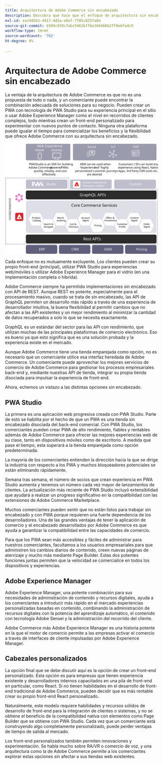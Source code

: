 ```yaml
---
title: Arquitectura de Adobe Commerce sin encabezado
description: Descubra qué hace que el enfoque de arquitectura sin encabezado de Adobe Commerce sea único.
exl-id: eac9d5b1-4917-4d2a-a8af-7f85c825fa0d
source-git-commit: 6509c939c7abc5462bffbe104466b2ff9e6fadc9
workflow-type: tm+mt
source-wordcount: '762'
ht-degree: 0%

---
```


# Arquitectura de Adobe Commerce sin encabezado

La ventaja de la arquitectura de Adobe Commerce es que no es una propuesta de todo o nada, y un comerciante puede encontrar la combinación adecuada de soluciones para su negocio. Pueden crear un PWA con tecnología de PWA Studio para su experiencia principal en el sitio o usar Adobe Experience Manager como el nivel en recorridos de clientes complejos, todo mientras crean un front-end personalizado para experimentar con nuevos puntos de contacto. Ninguna otra plataforma puede igualar el tiempo para comercializar los beneficios y la flexibilidad que ofrece Adobe Commerce con su arquitectura sin encabezado.

![Diagrama que muestra la arquitectura de tienda de Adobe Commerce sin encabezado](../../../assets/playbooks/headless-storefront-architecture.svg)

Cada enfoque no es mutuamente excluyente. Los clientes pueden crear su propio front-end (principal), utilizar PWA Studio para experiencias web/móviles o utilizar Adobe Experience Manager para el vidrio (en una implementación completa o híbrida).

Adobe Commerce siempre ha permitido implementaciones sin encabezado con API de REST. Aunque REST es potente, especialmente para el procesamiento masivo, cuando se trata de sin encabezado, las API de GraphQL permiten un desarrollo más rápido a través de una experiencia de desarrollador intuitiva, la buena flexibilidad al permitir cambios que no afectan a las API existentes y un mejor rendimiento al minimizar la cantidad de datos recuperados a solo lo que se necesita exactamente.

GraphQL es un estándar del sector para las API con rendimiento, que utilizan muchas de las principales plataformas de comercio electrónico. Eso es bueno ya que esto significa que es una solución probada y la experiencia existe en el mercado.

Aunque Adobe Commerce tiene una tienda emparejada como opción, no es necesario que un comerciante utilice esa interfaz heredada de Adobe Commerce. Un comerciante puede aprovechar los mejores servicios de comercio de Adobe Commerce para gestionar los procesos empresariales back-end y, mediante nuestras API de tienda, integrar su propia tienda disociada para impulsar la experiencia de front-end.

Ahora, echemos un vistazo a las distintas opciones sin encabezado.

## PWA Studio

La primera es una aplicación web progresiva creada con PWA Studio. Parte de esto se habilita por el hecho de que un PWA es una tienda sin encabezado disociada del back-end comercial. Con PWA Studio, los comerciantes pueden crear PWA de alto rendimiento, fiables y rentables además de Adobe Commerce para ofrecer las mejores experiencias web de su clase, tanto en dispositivos móviles como de escritorio. A medida que pase el tiempo, esta superará a la tienda emparejada como opción predeterminada.

La mayoría de los comerciantes entienden la dirección hacia la que se dirige la industria con respecto a los PWA y muchos bloqueadores potenciales se están eliminando rápidamente.

Semana tras semana, el número de socios que crean experiencia en PWA Studio aumenta y tenemos un número cada vez mayor de lanzamientos de clientes. La actualización más reciente de PWA Studio incluyó extensibilidad que ayudará a realizar un progreso significativo en la compatibilidad con las extensiones de Adobe Commerce Marketplace.

Muchos comerciantes pueden sentir que no están listos para trabajar sin encabezado y con PWA porque requieren una fuerte dependencia de los desarrolladores. Una de las grandes ventajas de tener la aplicación de comercio y el encabezado desarrollados por Adobe Commerce es que ayuda a garantizar la compatibilidad entre las capacidades de comercio.

Para que los PWA sean más accesibles y fáciles de administrar para nuestros comerciantes, facultamos a los usuarios empresariales para que administren los cambios diarios de contenido, creen nuevas páginas de aterrizaje y mucho más mediante Page Builder. Estas dos potentes funciones juntas permiten que la velocidad se comercialice en todos los dispositivos y experiencias.

## Adobe Experience Manager

Adobe Experience Manager, una potente combinación para sus necesidades de administración de contenido y recursos digitales, ayuda a los comerciantes a introducir más rápido en el mercado experiencias personalizadas basadas en contenido, combinando la administración de recursos digitales con la potencia del aprendizaje automático, el contenido con tecnología Adobe Sensei y la administración del recorrido del cliente.

Adobe Commerce más Adobe Experience Manager es una historia potente en la que el motor de comercio permite a las empresas activar el comercio a través de interfaces de cliente impulsadas por Adobe Experience Manager.

## Cabezales personalizados

La opción final que se debe discutir aquí es la opción de crear un front-end personalizado. Esta opción es para empresas que tienen experiencia existente y desarrolladores internos capacitados en una pila de front-end en particular, como React. Si no tienen habilidades en el desarrollo de front-end tradicional de Adobe Commerce, pueden decidir que es más rentable crear su propio front-end React personalizado.

Naturalmente, este modelo requiere habilidades y recursos sólidos de desarrollo de front-end para la integración de clientes o sistemas, y no se obtiene el beneficio de la compatibilidad nativa con elementos como Page Builder que se obtiene con PWA Studio. Cada vez que un comerciante está construyendo algo completamente personalizado, puede perder ventajas de tiempo de salida al mercado.

Los front-end personalizados también permiten innovaciones y experimentación. Se habla mucho sobre RA/VR o comercio de voz, y una arquitectura como la de Adobe Commerce permite a los comerciantes explorar estas opciones sin afectar a sus tiendas web existentes.
